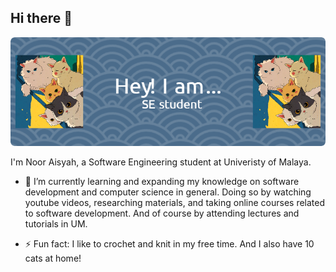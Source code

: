 ## Hi there 👋
![Header](./github-header-image.png)

I'm Noor Aisyah, a Software Engineering student at Univeristy of Malaya.

- 🌱 I’m currently learning and expanding my knowledge on software development and computer science in general. Doing so by watching youtube videos, researching materials, and taking online courses related to software development. And of course by attending lectures and tutorials in UM.

- ⚡ Fun fact: I like to crochet and knit in my free time. And I also have 10 cats at home!

<!--
**aisyah551/aisyah551** is a ✨ _special_ ✨ repository because its `README.md` (this file) appears on your GitHub profile.

Here are some ideas to get you started:

- 🔭 I’m currently working on ...
- 🌱 I’m currently learning ...
- 👯 I’m looking to collaborate on ...
- 🤔 I’m looking for help with ...
- 💬 Ask me about ...
- 📫 How to reach me: ...
- 😄 Pronouns: ...
- ⚡ Fun fact: ...
-->
